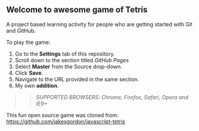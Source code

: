 ## Welcome to awesome game of Tetris

A project based learning activity for people who are getting started with Git and GitHub.

To play the game:
1. Go to the **Settings** tab of this repository.
1. Scroll down to the section titled _GitHub Pages_
1. Select **Master** from the Source drop-down.
1. Click **Save**.
1. Navigate to the URL provided in the same section.
1. My own **addition**.

>> _*SUPPORTED BROWSERS*: Chrome, Firefox, Safari, Opera and IE9+_

This fun open source game was cloned from: https://github.com/jakesgordon/javascript-tetris
